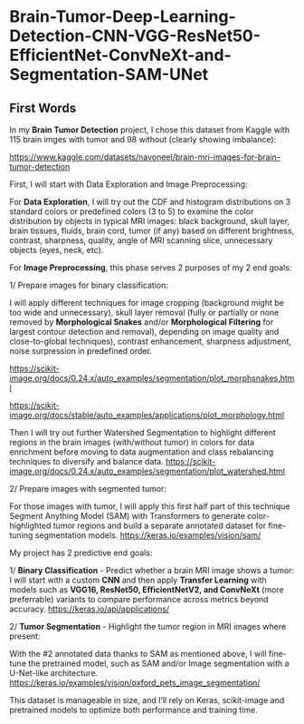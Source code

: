 # Brain-Tumor-Deep-Learning-Detection-CNN-VGG-ResNet50-EfficientNet-ConvNeXt-and-Segmentation-SAM-UNet

## First Words

In my **Brain Tumor Detection** project, I chose this dataset from Kaggle with 115 brain imges with tumor and 98 without (clearly showing imbalance): 

https://www.kaggle.com/datasets/navoneel/brain-mri-images-for-brain-tumor-detection

First, I will start with Data Exploration and Image Preprocessing:

For **Data Exploration**, I will try out the CDF and histogram distributions on 3 standard colors or predefined colors (3 to 5) to examine the color distribution by objects in typical MRI images: black background, skull layer, brain tissues, fluids, brain cord, tumor (if any) based on different brightness, contrast, sharpness, quality, angle of MRI scanning slice, unnecessary objects (eyes, neck, etc).

For **Image Preprocessing**, this phase serves 2 purposes of my 2 end goals:

1/ Prepare images for binary classification:

I will apply different techniques for image cropping (background might be too wide and unnecessary), skull layer removal (fully or partially or none removed by **Morphological Snakes** and/or **Morphological Filtering** for largest contour detection and removal), depending on image quality and close-to-global techniques), contrast enhancement, sharpness adjustment, noise surpression in predefined order. 

https://scikit-image.org/docs/0.24.x/auto_examples/segmentation/plot_morphsnakes.html

https://scikit-image.org/docs/stable/auto_examples/applications/plot_morphology.html

Then I will try out further Watershed Segmentation to highlight different regions in the brain images (with/without tumor) in colors for data enrichment before moving to data augmentation and class rebalancing techniques to diversify and balance data.
https://scikit-image.org/docs/0.24.x/auto_examples/segmentation/plot_watershed.html

2/ Prepare images with segmented tumor:

For those images with tumor, I will apply this first half part of this technique Segment Anything Model (SAM) with Transformers to generate color-highlighted tumor regions and build a separate annotated dataset for fine-tuning segmentation models.
https://keras.io/examples/vision/sam/

My project has 2 predictive end goals: 

1/ **Binary Classification** - Predict whether a brain MRI image shows a tumor:
I will start with a custom **CNN** and then apply **Transfer Learning** with models such as **VGG16, ResNet50, EfficientNetV2, and ConvNeXt** (more preferrable) variants to compare performance across metrics beyond accuracy.
https://keras.io/api/applications/

2/ **Tumor Segmentation** - Highlight the tumor region in MRI images where present: 

With the #2 annotated data thanks to SAM as mentioned above, I will fine-tune the pretrained model, such as SAM and/or Image segmentation with a U-Net-like architecture.
https://keras.io/examples/vision/oxford_pets_image_segmentation/

This dataset is manageable in size, and I’ll rely on Keras, scikit-image and pretrained models to optimize both performance and training time.

